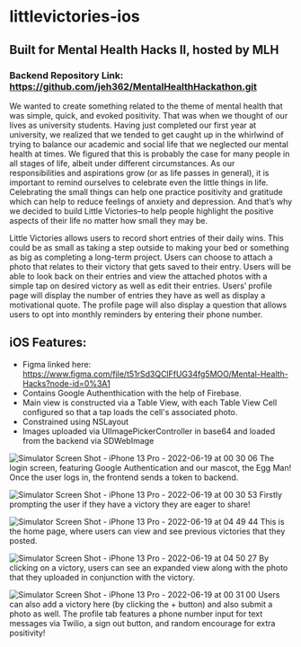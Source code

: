 # littlevictories-ios
## Built for Mental Health Hacks II, hosted by MLH
### Backend Repository Link: https://github.com/jeh362/MentalHealthHackathon.git


We wanted to create something related to the theme of mental health that was simple, quick, and evoked positivity. That was when we thought of our lives as university students. Having just completed our first year at university, we realized that we tended to get caught up in the whirlwind of trying to balance our academic and social life that we neglected our mental health at times. We figured that this is probably the case for many people in all stages of life, albeit under different circumstances. As our responsibilities and aspirations grow (or as life passes in general), it is important to remind ourselves to celebrate even the little things in life. Celebrating the small things can help one practice positivity and gratitude which can help to reduce feelings of anxiety and depression. And that’s why we decided to build Little Victories–to help people highlight the positive aspects of their life no matter how small they may be. 

Little Victories allows users to record short entries of their daily wins. This could be as small as taking a step outside to making your bed or something as big as completing a long-term project. Users can choose to attach a photo that relates to their victory that gets saved to their entry. Users will be able to look back on their entries and view the attached photos with a simple tap on desired victory as well as edit their entries. Users’ profile page will display the number of entries they have as well as display a motivational quote. The profile page will also display a question that allows users to opt into monthly reminders by entering their phone number. 

## iOS Features:
- Figma linked here: https://www.figma.com/file/t51rSd3QClFfUG34fg5MOO/Mental-Health-Hacks?node-id=0%3A1
- Contains Google Authenthication with the help of Firebase.
- Main view is constructed via a Table View, with each Table View Cell configured so that a tap loads the cell's associated photo. 
- Constrained using NSLayout 
- Images uploaded via UIImagePickerController in base64 and loaded from the backend via SDWebImage

![Simulator Screen Shot - iPhone 13 Pro - 2022-06-19 at 00 30 06](https://user-images.githubusercontent.com/100049615/174473642-d30d48aa-a521-4e69-95a8-c796974b96a9.png)
The login screen, featuring Google Authentication and our mascot, the Egg Man! Once the user logs in, the frontend sends a token to backend.

![Simulator Screen Shot - iPhone 13 Pro - 2022-06-19 at 00 30 53](https://user-images.githubusercontent.com/100049615/174473652-59d24a8a-4020-4884-954f-56e9a2753387.png)
Firstly prompting the user if they have a victory they are eager to share!

![Simulator Screen Shot - iPhone 13 Pro - 2022-06-19 at 04 49 44](https://user-images.githubusercontent.com/100049615/174473661-695974db-4e8e-4804-9bed-a543a21238d7.png)
This is the home page, where users can view and see previous victories that they posted.

![Simulator Screen Shot - iPhone 13 Pro - 2022-06-19 at 04 50 27](https://user-images.githubusercontent.com/100049615/174473678-0ea41c20-6149-4565-a932-9f79c7166a51.png)
By clicking on a victory, users can see an expanded view along with the photo that they uploaded in conjunction with the victory.

![Simulator Screen Shot - iPhone 13 Pro - 2022-06-19 at 00 31 00](https://user-images.githubusercontent.com/100049615/174473687-8b4da823-8f3a-41d4-a6b6-e9bcd91b0268.png)
Users can also add a victory here (by clicking the + button) and also submit a photo as well.
The profile tab features a phone number input for text messages via Twilio, a sign out button, and random encourage for extra positivity!

